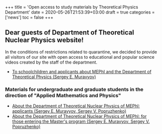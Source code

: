 +++
title = 'Open access to study materials by Theoretical Physics Department'
date = 2020-05-26T21:53:39+03:00
draft = true
categories = ['news']
toc = false
+++

## Dear guests of Department of Theoretical Nuclear Physics website!

In the conditions of restrictions related to quarantine, we decided to provide all visitors of our site with open access to educational and popular science videos created by the staff of the department.
 - [To schoolchildren and applicants about MEPhI and the Department of Theoretical Physics (Sergey E. Muravyov)](https://www.youtube.com/watch?v=NnPr3ee9vl8)


### Materials for undergraduate and graduate students in the direction of "Applied Mathematics and Physics"
- [About the Department of Theoretical Nuclear Physics of MEPhI: applicants (Sergey E. Muravyov, Sergey V. Popruzhenko)](https://www.youtube.com/watch?v=wdfepN2oSTU)
- [About the Department of Theoretical Nuclear Physics of MEPhI: for those entering the Master's program (Sergey E. Muravyov, Sergey V. Popruzhenko)](https://www.youtube.com/watch?v=48kgRRk59LY)
